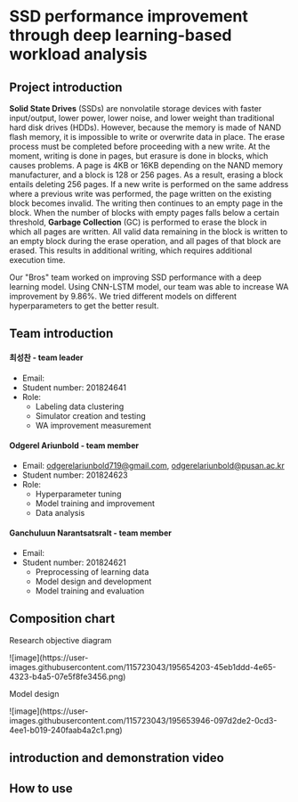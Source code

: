 # SSD performance improvement through deep learning-based workload analysis

## Project introduction
<b>Solid State Drives</b> (SSDs) are nonvolatile storage devices with faster input/output, lower power, lower noise, and lower weight than traditional hard disk drives (HDDs). However, because the memory is made of NAND flash memory, it is impossible to write or overwrite data in place. The erase process must be completed before proceeding with a new write. At the moment, writing is done in pages, but erasure is done in blocks, which causes problems. A page is 4KB or 16KB depending on the NAND memory manufacturer, and a block is 128 or 256 pages. As a result, erasing a block entails deleting 256 pages. If a new write is performed on the same address where a previous write was performed, the page written on the existing block becomes invalid. The writing then continues to an empty page in the block. When the number of blocks with empty pages falls below a certain threshold, <b>Garbage Collection</b> (GC) is performed to erase the block in which all pages are written. All valid data remaining in the block is written to an empty block during the erase operation, and all pages of that block are erased. This results in additional writing, which requires additional execution time. 

Our "Bros" team worked on improving SSD performance with a deep learning model. Using CNN-LSTM model, our team was able to increase WA improvement by 9.86%. We tried different models on different hyperparameters to get the better result.

## Team introduction

#### 최성찬 - team leader
* Email: 
* Student number: 201824641
* Role:
  - Labeling data clustering
  - Simulator creation and testing
  - WA improvement measurement

#### Odgerel Ariunbold - team member
* Email: odgerelariunbold719@gmail.com, odgerelariunbold@pusan.ac.kr
* Student number: 201824623
* Role: 
  - Hyperparameter tuning
  - Model training and improvement
  - Data analysis

#### Ganchuluun Narantsatsralt - team member
* Email: 
* Student number: 201824621
  - Preprocessing of learning data
  - Model design and development
  - Model training and evaluation

## Composition chart
<p>Research objective diagram</p>
![image](https://user-images.githubusercontent.com/115723043/195654203-45eb1ddd-4e65-4323-b4a5-07e5f8fe3456.png)

<p>Model design</p>
![image](https://user-images.githubusercontent.com/115723043/195653946-097d2de2-0cd3-4ee1-b019-240faab4a2c1.png)

## introduction and demonstration video

## How to use
